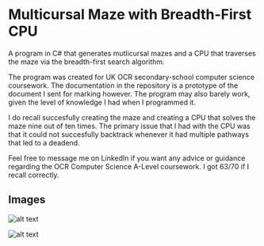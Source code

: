 # Multicursal Maze with Breadth-First CPU

A program in C# that generates mutlicursal mazes and a CPU that traverses the maze via the breadth-first search algorithm.

The program was created for UK OCR secondary-school computer science coursework. The documentation in the repository is a prototype of the document I sent for marking however. The program may also barely work, given the level of knowledge I had when I programmed it.

I do recall succesfully creating the maze and creating a CPU that solves the maze nine out of ten times. The primary issue that I had with the CPU was that it could not succesfully backtrack whenever it had multiple pathways that led to a deadend.

Feel free to message me on LinkedIn if you want any advice or guidance regarding the OCR Computer Science A-Level coursework. I got 63/70 if I recall correctly. 

## Images 


![alt text](https://github.com/NunoAGoncalves/Multicursal_Maze_with_BFS/blob/master/Maze%20Image%202.png)

![alt text](https://github.com/NunoAGoncalves/Multicursal_Maze_with_BFS/blob/master/Maze%20Image.png)
